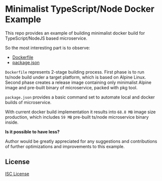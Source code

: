 # Minimalist TypeScript/Node Docker Example

This repo provides an example of building minimalist docker build for
TypeScript/NodeJS based microservice.

So the most interesting part is to observe:

 - [Dockerfile](https://github.com/Mikhus/ts-docker/blob/master/Dockerfile)
 - [package.json](https://github.com/Mikhus/ts-docker/blob/master/package.json)

`Dockerfile` represents 2-stage building process. First phase is to run
ts/node build under a target platform, which is based on Alpine Linux. Second
phase creates a release image containing only minimalist Alpine image and
pre-built binary of microservice, packed with pkg tool.

`package.json` provides a basic command set to automate local and docker builds
of microservice.

With current docker build implementation it results into `68.8 MB` image
size production, which includes `59 MB` pre-built ts/node microservice binary
inside.

**Is it possible to have less?**

Author would be greatly appreciated for any suggestions and contributions
of further optimizations and improvements to this example. 

## License

[ISC License](https://github.com/Mikhus/ts-docker/blob/master/LICENSE)
